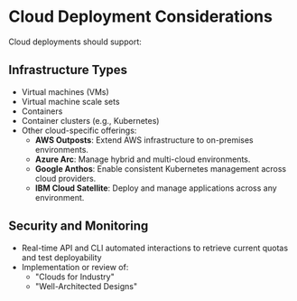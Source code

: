 # Cloud Deployment Considerations

Cloud deployments should support:

## Infrastructure Types
- Virtual machines (VMs)
- Virtual machine scale sets
- Containers
- Container clusters (e.g., Kubernetes)
- Other cloud-specific offerings:
  - **AWS Outposts**: Extend AWS infrastructure to on-premises environments.
  - **Azure Arc**: Manage hybrid and multi-cloud environments.
  - **Google Anthos**: Enable consistent Kubernetes management across cloud providers.
  - **IBM Cloud Satellite**: Deploy and manage applications across any environment.

## Security and Monitoring
- Real-time API and CLI automated interactions to retrieve current quotas and test deployability
- Implementation or review of:
  - "Clouds for Industry"
  - "Well-Architected Designs"